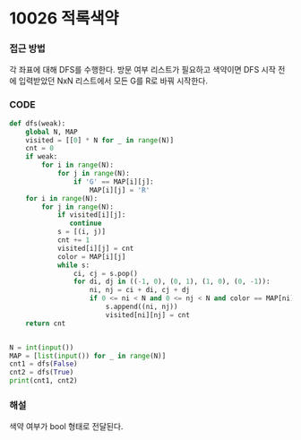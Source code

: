 # 10026 적록색약



### 접근 방법

각 좌표에 대해 DFS를 수행한다. 방문 여부 리스트가 필요하고 색약이면 DFS 시작 전에 입력받았던 NxN 리스트에서 모든 G를 R로 바꿔 시작한다.

### CODE

```python
def dfs(weak):
    global N, MAP
    visited = [[0] * N for _ in range(N)]
    cnt = 0
    if weak:
        for i in range(N):
            for j in range(N):
                if 'G' == MAP[i][j]:
                    MAP[i][j] = 'R'
    for i in range(N):
        for j in range(N):
            if visited[i][j]:
               continue
            s = [(i, j)]
            cnt += 1
            visited[i][j] = cnt
            color = MAP[i][j]
            while s:
                ci, cj = s.pop()
                for di, dj in ((-1, 0), (0, 1), (1, 0), (0, -1)):
                    ni, nj = ci + di, cj + dj
                    if 0 <= ni < N and 0 <= nj < N and color == MAP[ni][nj] and not visited[ni][nj]:
                        s.append((ni, nj))
                        visited[ni][nj] = cnt
    return cnt


N = int(input())
MAP = [list(input()) for _ in range(N)]
cnt1 = dfs(False)
cnt2 = dfs(True)
print(cnt1, cnt2)
```

### 해설

색약 여부가 bool 형태로 전달된다.

